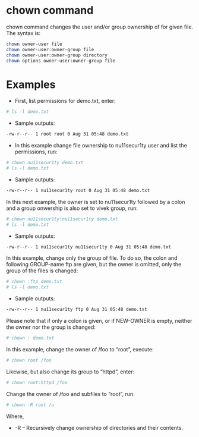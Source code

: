 # chown command
chown command changes the user and/or group ownership of for given file. The syntax is:

```bash
chown owner-user file 
chown owner-user:owner-group file
chown owner-user:owner-group directory
chown options owner-user:owner-group file
```

# Examples
- First, list permissions for demo.txt, enter:
```bash
# ls -l demo.txt
```
- Sample outputs:
```bash
-rw-r--r-- 1 root root 0 Aug 31 05:48 demo.txt
```
- In this example change file ownership to nu11secur1ty user and list the permissions, run:

```bash
# chown nu11secur1ty demo.txt
# ls -l demo.txt
```

- Sample outputs:

```bash
-rw-r--r-- 1 nu11secur1ty root 0 Aug 31 05:48 demo.txt
```

In this next example, the owner is set to nu11secur1ty followed by a colon and a group onwership is also set to vivek group, run:

```bash
# chown nu11secur1ty:nu11secur1ty demo.txt
# ls -l demo.txt
```

- Sample outputs:

```bash
-rw-r--r-- 1 nu11secur1ty nu11secur1ty 0 Aug 31 05:48 demo.txt
```

In this example, change only the group of file. To do so, the colon and following GROUP-name ftp are given, 
but the owner is omitted, only the group of the files is changed:

```bash
# chown :ftp demo.txt
# ls -l demo.txt
```
- Sample outputs:

```bash
-rw-r--r-- 1 nu11secur1ty ftp 0 Aug 31 05:48 demo.txt
```

Please note that if only a colon is given, or if NEW-OWNER is empty, neither the owner nor the group is changed:
```bash
# chown : demo.txt
```

In this example, change the owner of /foo to “root”, execute:
```bash
# chown root /foo
```
Likewise, but also change its group to “httpd”, enter:
```bash
# chown root:httpd /foo
```
Change the owner of /foo and subfiles to “root”, run:
```bash
# chown -R root /u
```
Where,

- -R – Recursively change ownership of directories and their contents.
